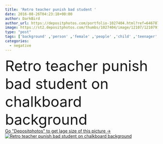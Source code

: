 ```yaml
---
title: 'Retro teacher punish bad student '
date: 2016-08-26T04:23:18+00:00
author: DarkBird
author_url: https://depositphotos.com/portfolio-1027404.html?ref=64678756
image: https://st2.depositphotos.com/thumbs/1027404/image/12107/121079188/api_thumb_450.jpg?forcejpeg=true
type: "post"
tags: ['background' ,'person' ,'female' ,'people' ,'child' ,'teenager' ,'male' ,'generation' ,'retro' ,'boy' ,'kid' ,'emotion' ,'expression' ,'school' ,'woman' ,'education' ,'out' ,'learn' ,'negative' ,'angry' ,'bad' ,'student' ,'crazy' ,'scary' ,'threat' ,'worker' ,'behavior' ,'upset' ,'conflict' ,'anger' ,'Furious' ,'gesture' ,'teach' ,'teacher' ,'reaction' ,'class' ,'blackboard' ,'classroom' ,'pupil' ,'wrath' ,'boss' ,'learner' ,'chalkboard' ,'punish' ,'dismissal' ,'pedagogy' ,'expel' ,'dismissing' ,'vintage blond' ]
categories: 
  - negative
---
```

<div aling="center">
            <font size="60"> Retro teacher punish bad student on chalkboard background</font>   
</div>
<div>
    <a href='https://st2.depositphotos.com/thumbs/1027404/image/12107/121079188/api_thumb_450.jpg?forcejpeg=true?ref=64678756' target=_blank > Go "Depositphotos" to get lage size of this picture ->
        <img href='https://st2.depositphotos.com/thumbs/1027404/image/12107/121079188/api_thumb_450.jpg?forcejpeg=true?ref=64678756' src='https://st2.depositphotos.com/1027404/12107/i/950/depositphotos_121079188-stock-photo-retro-teacher-punish-bad-student.jpg?forcejpeg=true' alt='Retro teacher punish bad student on chalkboard background' >
    </a>
</div>
